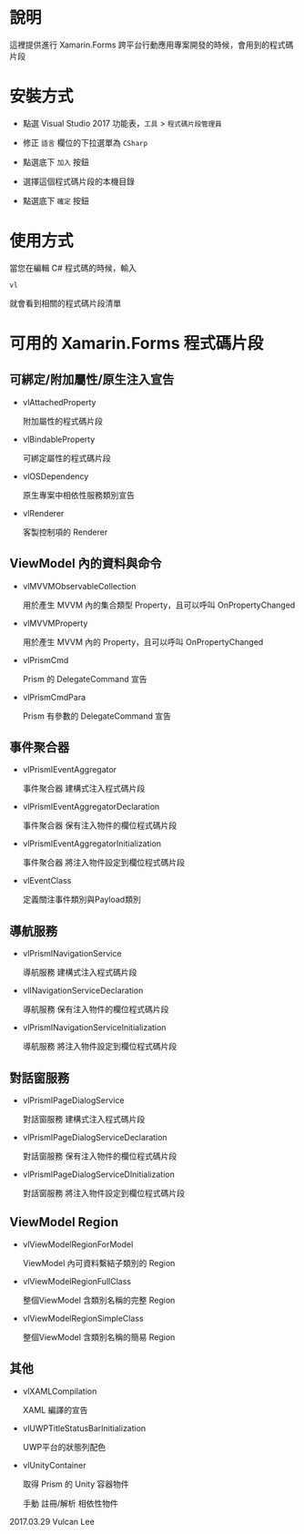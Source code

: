# 說明
這裡提供進行 Xamarin.Forms 跨平台行動應用專案開發的時候，會用到的程式碼片段

# 安裝方式

* 點選 Visual Studio 2017 功能表，`工具` > `程式碼片段管理員`

* 修正 `語言` 欄位的下拉選單為 `CSharp`

* 點選底下 `加入` 按鈕 

* 選擇這個程式碼片段的本機目錄

* 點選底下 `確定` 按鈕 

# 使用方式

當您在編輯 C# 程式碼的時候，輸入

`vl`

就會看到相關的程式碼片段清單

# 可用的 Xamarin.Forms 程式碼片段

## 可綁定/附加屬性/原生注入宣告

* vlAttachedProperty

  附加屬性的程式碼片段

* vlBindableProperty

  可綁定屬性的程式碼片段

* vlOSDependency

  原生專案中相依性服務類別宣告

* vlRenderer

  客製控制項的 Renderer

## ViewModel 內的資料與命令

* vlMVVMObservableCollection

  用於產生 MVVM 內的集合類型 Property，且可以呼叫 OnPropertyChanged

* vlMVVMProperty

  用於產生 MVVM 內的 Property，且可以呼叫 OnPropertyChanged

* vlPrismCmd

  Prism 的 DelegateCommand 宣告

* vlPrismCmdPara

  Prism 有參數的 DelegateCommand 宣告

## 事件聚合器

* vlPrismIEventAggregator

  事件聚合器 建構式注入程式碼片段

* vlPrismIEventAggregatorDeclaration

  事件聚合器 保有注入物件的欄位程式碼片段

* vlPrismIEventAggregatorInitialization

  事件聚合器 將注入物件設定到欄位程式碼片段

* vlEventClass

  定義關注事件類別與Payload類別

## 導航服務

* vlPrismINavigationService

  導航服務 建構式注入程式碼片段

* vlINavigationServiceDeclaration

  導航服務 保有注入物件的欄位程式碼片段

* vlPrismINavigationServiceInitialization

  導航服務 將注入物件設定到欄位程式碼片段

## 對話窗服務

* vlPrismIPageDialogService

  對話窗服務 建構式注入程式碼片段

* vlPrismIPageDialogServiceDeclaration

  對話窗服務 保有注入物件的欄位程式碼片段

* vlPrismIPageDialogServiceDInitialization

  對話窗服務 將注入物件設定到欄位程式碼片段

## ViewModel Region

* vlViewModelRegionForModel

  ViewModel 內可資料繫結子類別的 Region

* vlViewModelRegionFullClass

  整個ViewModel 含類別名稱的完整 Region

* vlViewModelRegionSimpleClass

  整個ViewModel 含類別名稱的簡易 Region

## 其他

* vlXAMLCompilation

  XAML 編譯的宣告

* vlUWPTitleStatusBarInitialization

  UWP平台的狀態列配色

* vlUnityContainer

  取得 Prism 的 Unity 容器物件
  
  手動 註冊/解析 相依性物件


2017.03.29 Vulcan Lee
